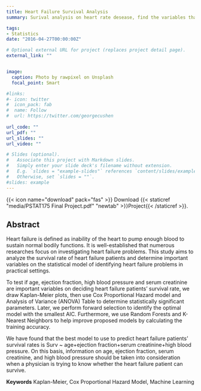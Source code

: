 ```yaml
---
title: Heart Failure Survival Analysis
summary: Surival analysis on heart rate desease, find the variables that are statistically significant in leading to a heart failure medical record for the patient.

tags:
- Statistics 
date: "2016-04-27T00:00:00Z"

# Optional external URL for project (replaces project detail page).
external_link: ""


image:
  caption: Photo by rawpixel on Unsplash
  focal_point: Smart

#links:
#- icon: twitter
#  icon_pack: fab
#  name: Follow
#  url: https://twitter.com/georgecushen
  
url_code: ""
url_pdf: ""
url_slides: ""
url_video: ""

# Slides (optional).
#   Associate this project with Markdown slides.
#   Simply enter your slide deck's filename without extension.
#   E.g. `slides = "example-slides"` references `content/slides/example-slides.md`.
#   Otherwise, set `slides = ""`.
#slides: example
---
```


{{< icon name="download" pack="fas" >}} Download {{< staticref "media/PSTAT175 Final Project.pdf" "newtab" >}}Project{{< /staticref >}}.

## Abstract

Heart failure is defined as inability of the heart to pump enough blood to sustain normal bodily functions. It is well-established that numerous researches focus on investigating heart failure problems. This study aims to analyze the survival rate of heart failure patients and determine important variables on the statistical model of identifying heart failure problems in practical settings.

To test if age, ejection fraction, high blood pressure and serum creatinine are important variables on deciding heart failure patients’ survival rate, we draw Kaplan-Meier plots, then use Cox Proportional Hazard model and Analysis of Variance (ANOVA) Table to determine statistically significant parameters. Later, we perform forward selection to identify the optimal model with the smallest AIC. Furthermore, we use Random Forests and K-Nearest Neighbors to help improve proposed models by calculating the training accuracy.

We have found that the best model to use to predict heart failure patients’ survival rates is Surv ~ age+ejection fraction+serum creatinine+high blood pressure. On this basis, information on age, ejection fraction, serum creatinine, and high blood pressure should be taken into consideration when a physician is trying to know whether the heart failure patient can survive.

**Keywords** Kaplan-Meier, Cox Proportional Hazard Model, Machine Learning


